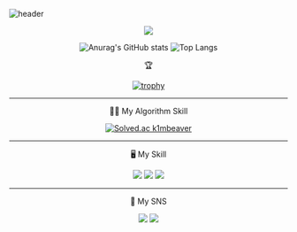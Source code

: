 
![header](https://capsule-render.vercel.app/api?type=waving&color=0:EEFF00&height=300&section=header&text=Beaver%20Coding%20House&fontSize=70&fontColor=d6ace6&animation=fadeIn)

<div align = "center">
  
  <img src="https://img.shields.io/badge/My Github stats-181717?style=flat-square&logo=Github&logoColor=FFFFFF"/>
  
  
  ![Anurag's GitHub stats](https://github-readme-stats.vercel.app/api?username=k1mbeaver&show_icons=true&theme=great-gatsby) ![Top Langs](https://github-readme-stats.vercel.app/api/top-langs/?username=k1mbeaver&layout=compact&theme=highcontrast) 
  
  🏆
  
  [![trophy](https://github-profile-trophy.vercel.app/?username=k1mbeaver)](https://github.com/ryo-ma/github-profile-trophy)

  <hr>
  
  
  👨‍🎓 My Algorithm Skill
  
  
  [![Solved.ac k1mbeaver](http://mazassumnida.wtf/api/v2/generate_badge?boj=ksw4811)](https://solved.ac/ksw4811)

  <hr>
  
  
  🖥️ My Skill
  
  
  <img src="https://img.shields.io/badge/UnrealEngine-0E1128?style=flat-square&logo=UnrealEngine&logoColor=FFFFFF"/> <img src="https://img.shields.io/badge/C++-00599C?style=flat-square&logo=C++&logoColor=FFFFFF"/> <img src="https://img.shields.io/badge/C-A8B9CC?style=flat-square&logo=C&logoColor=FFFFFF"/>

  <hr>
  
  
  📱 My SNS
  
  
  <a href="https://www.instagram.com/k1mbeaver" target="_blank"><img src="https://img.shields.io/badge/k1mbeaver-E4405F?style=flat-square&logo=Instagram&logoColor=FFFFFF"/></a> <img src="https://img.shields.io/badge/ksw4811@naver.com-03C75A?style=flat-square&logo=Naver&logoColor=FFFFFF"/>

</div>
